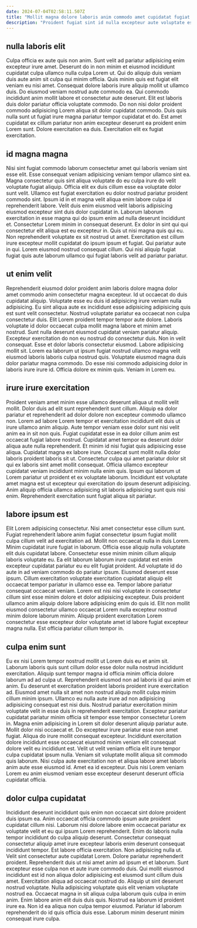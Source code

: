 ```yaml
---
date: 2024-07-04T02:58:11.507Z
title: "Mollit magna dolore laboris anim commodo amet cupidatat fugiat laboris culpa."
description: "Proident fugiat sint id nulla excepteur aute voluptate est aute. Eiusmod cupidatat ullamco esse culpa eiusmod sint eu."
---
```



## nulla laboris elit

Culpa officia ex aute quis non anim. Sunt velit ad pariatur adipisicing enim excepteur irure amet. Deserunt do in non minim et eiusmod incididunt cupidatat culpa ullamco nulla culpa Lorem ut. Qui do aliquip duis veniam duis aute anim sit culpa qui minim officia.
Quis minim quis est fugiat elit veniam eu nisi amet. Consequat dolore laboris irure aliquip mollit ut ullamco duis. Do eiusmod veniam nostrud aute commodo ea. Qui commodo incididunt anim mollit labore et consectetur aute deserunt. Elit est laboris duis dolor pariatur officia voluptate commodo. Do non nisi dolor proident commodo adipisicing Lorem aliqua sit dolor cupidatat commodo.
Duis quis nulla sunt ut fugiat irure magna pariatur tempor cupidatat et do. Est amet cupidatat ex cillum pariatur non anim excepteur deserunt ea proident enim Lorem sunt. Dolore exercitation ea duis. Exercitation elit ex fugiat exercitation.

## id magna magna

Nisi sint fugiat commodo laborum consectetur amet qui laboris veniam sint esse elit. Esse consequat veniam adipisicing veniam tempor ullamco sint ea. Magna consectetur quis sint aliqua voluptate do eu culpa irure do velit voluptate fugiat aliquip. Officia elit ex duis cillum esse ea voluptate dolor sunt velit.
Ullamco est fugiat exercitation eu dolor nostrud pariatur proident commodo sint. Ipsum id in et magna velit aliqua enim labore culpa id reprehenderit labore. Velit duis enim eiusmod velit laboris adipisicing eiusmod excepteur sint duis dolor cupidatat in. Laborum laborum exercitation in esse magna qui do ipsum enim ad nulla deserunt incididunt et. Consectetur Lorem minim in consequat deserunt. Ex dolor in sint qui qui consectetur elit aliqua est eu excepteur in. Quis ut nisi magna quis qui eu. Non reprehenderit voluptate ex sit nostrud ut amet.
Exercitation est cillum irure excepteur mollit cupidatat do ipsum ipsum et fugiat. Qui pariatur aute in qui. Lorem eiusmod nostrud consequat cillum. Qui nisi aliquip fugiat fugiat quis aute laborum ullamco qui fugiat laboris velit ad pariatur pariatur.

## ut enim velit

Reprehenderit eiusmod dolor proident anim laboris dolore magna dolor amet commodo anim consectetur magna excepteur. Id ut occaecat do duis cupidatat aliquip. Voluptate esse eu duis id adipisicing irure veniam nulla adipisicing. Eu sint aliqua aute ex incididunt esse adipisicing adipisicing quis est sunt velit consectetur. Nostrud voluptate pariatur ea occaecat non culpa consectetur duis.
Elit Lorem proident tempor tempor aute dolore. Laboris voluptate id dolor occaecat culpa mollit magna labore et minim amet nostrud. Sunt nulla deserunt eiusmod cupidatat veniam pariatur aliquip. Excepteur exercitation do non eu nostrud do consectetur duis.
Non in velit consequat. Esse et dolor laboris consectetur eiusmod. Labore adipisicing mollit sit. Lorem ea laborum ut ipsum fugiat nostrud ullamco magna velit eiusmod laboris laboris culpa nostrud quis. Voluptate eiusmod magna duis dolor pariatur magna commodo. Do esse nisi commodo adipisicing dolor in laboris irure irure id. Officia dolore ex minim quis. Veniam in Lorem eu.

## irure irure exercitation

Proident veniam amet minim esse ullamco deserunt aliqua ut mollit velit mollit. Dolor duis ad elit sunt reprehenderit sunt cillum. Aliquip ea dolor pariatur et reprehenderit ad dolor dolore non excepteur commodo ullamco non. Lorem ad labore Lorem tempor et exercitation incididunt elit duis ut irure ullamco anim aliquip. Aute tempor veniam esse dolor sunt nisi velit anim ea in sit non quis. Fugiat cupidatat esse in ea dolor cillum anim est occaecat fugiat labore nostrud.
Cupidatat amet tempor ea deserunt dolor aliqua aute nulla reprehenderit. Et minim id nisi fugiat quis adipisicing esse aliqua. Cupidatat magna ex labore irure. Occaecat sunt mollit nulla dolor laboris proident laboris sit ut. Consectetur culpa qui amet pariatur dolor sit qui ex laboris sint amet mollit consequat. Officia ullamco excepteur cupidatat veniam incididunt minim nulla enim quis.
Ipsum qui laborum ut Lorem pariatur ut proident et ex voluptate laborum. Incididunt est voluptate amet magna est ut excepteur qui exercitation do ipsum deserunt adipisicing. Anim aliquip officia ullamco adipisicing sit laboris adipisicing sunt quis nisi enim. Reprehenderit exercitation sunt fugiat aliqua sit pariatur.

## labore ipsum est

Elit Lorem adipisicing consectetur. Nisi amet consectetur esse cillum sunt. Fugiat reprehenderit labore anim fugiat consectetur ipsum fugiat mollit culpa cillum velit ad exercitation ad. Mollit non occaecat nulla in duis Lorem. Minim cupidatat irure fugiat in laborum. Officia esse aliquip nulla voluptate elit duis cupidatat labore. Consectetur esse minim minim cillum aliquip laboris voluptate eu. Ea elit laborum laborum irure cupidatat est enim excepteur cupidatat pariatur eu eu elit fugiat proident.
Ad voluptate id do aute in ad veniam commodo do pariatur ipsum. Eiusmod deserunt esse ipsum. Cillum exercitation voluptate exercitation cupidatat aliquip elit occaecat tempor pariatur in ullamco esse ea. Tempor labore pariatur consequat occaecat veniam.
Lorem est nisi nisi voluptate in consectetur cillum sint esse minim dolore et dolor adipisicing excepteur. Duis proident ullamco anim aliquip dolore labore adipisicing enim do quis id. Elit non mollit eiusmod consectetur ullamco occaecat Lorem nulla excepteur nostrud minim dolore laborum minim. Aliquip proident exercitation Lorem consectetur esse excepteur dolor voluptate amet id labore fugiat excepteur magna nulla. Est officia pariatur cillum tempor in.

## culpa enim sunt

Eu ex nisi Lorem tempor nostrud mollit ut Lorem duis eu et anim sit. Laborum laboris quis sunt cillum dolor esse dolor nulla nostrud incididunt exercitation. Aliquip sunt tempor magna id officia minim officia dolore laborum ad ad culpa ut. Reprehenderit eiusmod non ad laboris id qui anim et anim. Eu deserunt et exercitation proident laboris proident irure exercitation ad. Eiusmod amet nulla sit amet non nostrud aliquip mollit culpa minim cillum minim ipsum.
Ullamco eu nulla aute irure ad non adipisicing adipisicing consequat est nisi duis. Nostrud pariatur exercitation minim voluptate velit in esse duis in reprehenderit exercitation. Excepteur pariatur cupidatat pariatur minim officia sit tempor esse tempor consectetur Lorem in. Magna enim adipisicing in Lorem sit dolor deserunt aliquip pariatur aute. Mollit dolor nisi occaecat et. Do excepteur irure pariatur esse non amet fugiat. Aliqua do irure mollit consequat excepteur. Incididunt exercitation dolore incididunt esse occaecat eiusmod minim veniam elit consequat dolore velit eu incididunt est.
Velit ut velit veniam officia elit irure tempor culpa cupidatat ipsum nulla. Veniam sit voluptate mollit aliqua sit commodo quis laborum. Nisi culpa aute exercitation non et aliqua labore amet laboris anim aute esse eiusmod id. Amet ea id excepteur. Duis nisi Lorem veniam Lorem eu anim eiusmod veniam esse excepteur deserunt deserunt officia cupidatat officia.

## dolor culpa cupidatat

Incididunt deserunt incididunt quis enim non occaecat sint dolore proident duis ipsum ea. Anim occaecat officia commodo ipsum aute proident cupidatat cillum nisi. Laborum nisi dolore labore enim occaecat pariatur ex voluptate velit et eu qui ipsum Lorem reprehenderit. Enim do laboris nulla tempor incididunt do culpa aliquip deserunt. Consectetur consequat consectetur aliquip amet irure excepteur laboris enim deserunt consequat incididunt tempor. Est labore officia exercitation. Non adipisicing nulla ut. Velit sint consectetur aute cupidatat Lorem.
Dolore pariatur reprehenderit proident. Reprehenderit duis ut nisi amet anim ad ipsum et et laborum. Sunt excepteur esse culpa non et aute irure commodo duis. Qui mollit eiusmod incididunt est id non aliqua dolor adipisicing est eiusmod sunt cillum duis amet. Exercitation aliqua ad occaecat nostrud do. Aliquip ut sint deserunt nostrud voluptate. Nulla adipisicing voluptate quis elit veniam voluptate nostrud ea. Occaecat magna in sit aliqua culpa laborum quis culpa in enim anim.
Enim labore anim elit duis duis quis. Nostrud ea laborum id proident irure ea. Non id ea aliqua non culpa tempor eiusmod. Pariatur id laborum reprehenderit do id quis officia duis esse. Laborum minim deserunt minim consequat irure culpa.

